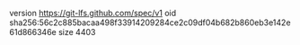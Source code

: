 version https://git-lfs.github.com/spec/v1
oid sha256:56c2c885bacaa498f33914209284ce2c09df04b682b860eb3e142e61d866346e
size 4403
